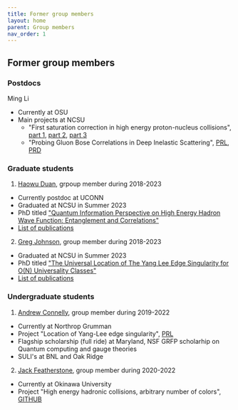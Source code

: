 ```yaml
---
title: Former group members
layout: home
parent: Group members 
nav_order: 1
---
```


## Former group members
### Postdocs 
Ming Li 
- Currently at OSU 
- Main projects at NCSU 
    - "First saturation correction in high energy proton-nucleus collisions",  [part 1](https://inspirehep.net/literature/1844416), [part 2](https://inspirehep.net/literature/1856087), [part 3](https://inspirehep.net/literature/1964606)
    - "Probing Gluon Bose Correlations in Deep Inelastic Scattering", [PRL](https://inspirehep.net/literature/1866110), [PRD](https://inspirehep.net/literature/2654064)


### Graduate students 
1. [Haowu Duan](https://physics.sciences.ncsu.edu/people/hduan2/), grpoup member during 2018-2023 
* Currently postdoc at UCONN   
* Graduated at NCSU in Summer 2023
* PhD titled ["Quantum Information Perspective on High Energy Hadron Wave Function: Entanglement and Correlations"](https://inspirehep.net/literature/2694696)
* [List of publications](https://inspirehep.net/authors/2036679)

2. [Greg Johnson](https://physics.sciences.ncsu.edu/people/gljohns3/), group member during 2018-2023 
* Graduated at NCSU in Summer 2023
* PhD titled ["The Universal Location of The Yang Lee Edge Singularity for O(N) Universality Classes"](https://inspirehep.net/literature/2694850)
* [List of publications](https://inspirehep.net/literature?sort=mostrecent&size=25&page=1&q=f%20ea%20johnson%2C%20gregory&ui-citation-summary=true)


### Undergraduate students 
1. [Andrew Connelly](https://inspirehep.net/authors/1831279?ui-citation-summary=true), group member during 2019-2022
* Currently at Northrop Grumman 
* Project "Location of Yang-Lee edge singularity", [PRL](https://inspirehep.net/literature/1802509)
* Flagship scholarship (full ride) at Maryland, NSF GRFP scholarhip on Quantum computing and gauge theories 
* SULI's at BNL and Oak Ridge 

2. [Jack Featherstone](https://jfeatherstone.xyz), group member during 2020-2022
* Currently at Okinawa University 
* Project "High energy hadronic collisions, arbitrary number of colors", [GITHUB](https://github.com/Jfeatherstone/ColorGlass)


